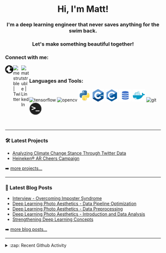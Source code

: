 <h1 align="center">Hi, I'm Matt!</h1>
<h3 align="center">I'm a deep learning engineer that never saves anything for the swim back.</h4> 
<h3 align='center'>Let's make something beautiful together!</h4>

### Connect with me:

[<img align="left" alt="mattstruble.com" width="26px" src="https://raw.githubusercontent.com/iconic/open-iconic/master/svg/globe.svg" />](https://www.mattstruble.com)
[<img align="left" alt="mestruble | Twitter" width="26px" src="https://cdn.jsdelivr.net/npm/simple-icons@v3/icons/twitter.svg" />](https://twitter.com/mestruble)
[<img align="left" alt="mattstruble | LinkedIn" width="26px" src="https://cdn.jsdelivr.net/npm/simple-icons@v3/icons/linkedin.svg" />](https://linkedin.com/in/mattstruble)

<br />

### Languages and Tools:

<p align="left">
    <img src="https://www.vectorlogo.zone/logos/tensorflow/tensorflow-icon.svg" alt="tensorflow" width="40"/>
    <img src="https://www.vectorlogo.zone/logos/opencv/opencv-icon.svg" alt="opencv" width="40" height="40"/> 
    <img src="https://raw.githubusercontent.com/devicons/devicon/master/icons/python/python-original.svg" alt="python" width="40"/> 
    <img src="https://raw.githubusercontent.com/devicons/devicon/master/icons/cplusplus/cplusplus-original.svg" alt="cplusplus" width="40"/> 
    <img src="https://raw.githubusercontent.com/devicons/devicon/master/icons/c/c-original.svg" alt="c" width="40"/> 
    <img src="https://raw.githubusercontent.com/github/explore/80688e429a7d4ef2fca1e82350fe8e3517d3494d/topics/sql/sql.png" alt="sql" width="40"/> 
    <img src="https://raw.githubusercontent.com/devicons/devicon/master/icons/docker/docker-plain.svg" alt="docker" width="40"/> 
    <img src="https://www.vectorlogo.zone/logos/git-scm/git-scm-icon.svg" alt="git" width="40" height="40"/> 
    <img src="https://raw.githubusercontent.com/github/explore/80688e429a7d4ef2fca1e82350fe8e3517d3494d/topics/terminal/terminal.png" alt="terminal" width="40"/> 
</p>

<br />

---

### 🛠 Latest Projects 
<!-- PROJECTS:START -->
- [Analyzing Climate Change Stance Through Twitter Data](https://mattstruble.com/projects/analyzing-climate-change)
- [Heineken® AR Cheers Campaign](https://mattstruble.com/projects/heineken-ar)
<!-- PROJECTS:END -->

➡️ [more projects...](https://mattstruble.com/projects)

---

### 📕 Latest Blog Posts
<!-- BLOG-POST:START -->
- [Interview - Overcoming Imposter Syndrome](https://mattstruble.com/blog/deeplearning-ai)
- [Deep Learning Photo Aesthetics - Data Pipeline Optimization](https://mattstruble.com/blog/dlpa-data-optimization)
- [Deep Learning Photo Aesthetics - Data Preprocessing](https://mattstruble.com/blog/dlpa-data-preprocessing)
- [Deep Learning Photo Aesthetics - Introduction and Data Analysis](https://mattstruble.com/blog/dlpa-intro-data-analysis)
- [Strengthening Deep Learning Concepts](https://mattstruble.com/blog/strengthening-dl-concepts)
<!-- BLOG-POST:END -->

➡️ [more blog posts...](https://mattstruble.com/blog)

---

<details>
    <summary>:zap: Recent Github Activity</summary>
    
<!--START_SECTION:activity-->
1. ❌ Closed PR [#1](https://github.com/mattstruble/infra/pull/1) in [mattstruble/infra](https://github.com/mattstruble/infra)
2. 💪 Opened PR [#1](https://github.com/mattstruble/infra/pull/1) in [mattstruble/infra](https://github.com/mattstruble/infra)
3. 🚀 Published release [v0.3.0](https://github.com/mattstruble/optimize-images/releases/tag/v0.3.0) in [mattstruble/optimize-images](https://github.com/mattstruble/optimize-images)
4. ❗ Opened issue [#3](https://github.com/mattstruble/responsive-images/issues/3) in [mattstruble/responsive-images](https://github.com/mattstruble/responsive-images)
5. 🚀 Published release [v0.2.5](https://github.com/mattstruble/responsive-images/releases/tag/v0.2.5) in [mattstruble/responsive-images](https://github.com/mattstruble/responsive-images)
<!--END_SECTION:activity-->
<!--END_SECTION:activity->>

</details>
